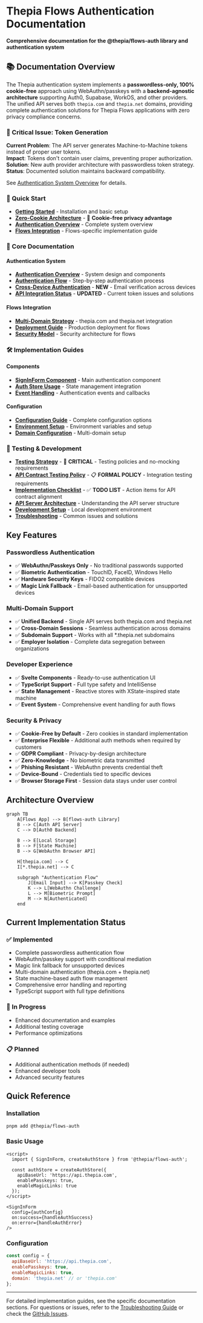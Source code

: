 # Thepia Flows Authentication Documentation

**Comprehensive documentation for the @thepia/flows-auth library and authentication system**

## 📚 Documentation Overview

The Thepia authentication system implements a **passwordless-only, 100% cookie-free** approach using WebAuthn/passkeys with a **backend-agnostic architecture** supporting Auth0, Supabase, WorkOS, and other providers. The unified API serves both `thepia.com` and `thepia.net` domains, providing complete authentication solutions for Thepia Flows applications with zero privacy compliance concerns.

### **🚨 Critical Issue: Token Generation**

**Current Problem**: The API server generates Machine-to-Machine tokens instead of proper user tokens.  
**Impact**: Tokens don't contain user claims, preventing proper authorization.  
**Solution**: New auth provider architecture with passwordless token strategy.  
**Status**: Documented solution maintains backward compatibility.

See [Authentication System Overview](./auth/README.md#critical-token-issue) for details.

### **🚀 Quick Start**

- **[Getting Started](./GETTING_STARTED.md)** - Installation and basic setup
- **[Zero-Cookie Architecture](./privacy/zero-cookie-architecture.md)** - 🍪 **Cookie-free privacy advantage**
- **[Authentication Overview](./auth/README.md)** - Complete system overview
- **[Flows Integration](./flows/README.md)** - Flows-specific implementation guide

### **🔧 Core Documentation**

#### Authentication System
- **[Authentication Overview](./auth/README.md)** - System design and components
- **[Authentication Flow](./auth/flow.md)** - Step-by-step authentication process  
- **[Cross-Device Authentication](./auth/cross-device-authentication.md)** - **NEW** - Email verification across devices
- **[API Integration Status](./auth/api-integration-status.md)** - **UPDATED** - Current token issues and solutions

#### Flows Integration
- **[Multi-Domain Strategy](./flows/multi-domain.md)** - thepia.com and thepia.net integration
- **[Deployment Guide](./flows/deployment.md)** - Production deployment for flows
- **[Security Model](./flows/security.md)** - Security architecture for flows

### **🛠️ Implementation Guides**

#### Components
- **[SignInForm Component](./components/signin-form.md)** - Main authentication component
- **[Auth Store Usage](./components/auth-store.md)** - State management integration
- **[Event Handling](./components/events.md)** - Authentication events and callbacks

#### Configuration
- **[Configuration Guide](./configuration/README.md)** - Complete configuration options
- **[Environment Setup](./configuration/environment.md)** - Environment variables and setup
- **[Domain Configuration](./configuration/domains.md)** - Multi-domain setup

### **🧪 Testing & Development**

- **[Testing Strategy](./testing/README.md)** - 🚨 **CRITICAL** - Testing policies and no-mocking requirements
- **[API Contract Testing Policy](./testing/API_CONTRACT_TESTING_POLICY.md)** - 📋 **FORMAL POLICY** - Integration testing requirements
- **[Implementation Checklist](./testing/IMPLEMENTATION_CHECKLIST.md)** - ✅ **TODO LIST** - Action items for API contract alignment
- **[API Server Architecture](./development/api-server-architecture.md)** - Understanding the API server structure
- **[Development Setup](./development/README.md)** - Local development environment
- **[Troubleshooting](./troubleshooting/README.md)** - Common issues and solutions

## Key Features

### **Passwordless Authentication**
- ✅ **WebAuthn/Passkeys Only** - No traditional passwords supported
- ✅ **Biometric Authentication** - TouchID, FaceID, Windows Hello
- ✅ **Hardware Security Keys** - FIDO2 compatible devices
- ✅ **Magic Link Fallback** - Email-based authentication for unsupported devices

### **Multi-Domain Support**
- ✅ **Unified Backend** - Single API serves both thepia.com and thepia.net
- ✅ **Cross-Domain Sessions** - Seamless authentication across domains
- ✅ **Subdomain Support** - Works with all *.thepia.net subdomains
- ✅ **Employer Isolation** - Complete data segregation between organizations

### **Developer Experience**
- ✅ **Svelte Components** - Ready-to-use authentication UI
- ✅ **TypeScript Support** - Full type safety and IntelliSense
- ✅ **State Management** - Reactive stores with XState-inspired state machine
- ✅ **Event System** - Comprehensive event handling for auth flows

### **Security & Privacy**
- ✅ **Cookie-Free by Default** - Zero cookies in standard implementation
- ✅ **Enterprise Flexible** - Additional auth methods when required by customers
- ✅ **GDPR Compliant** - Privacy-by-design architecture
- ✅ **Zero-Knowledge** - No biometric data transmitted
- ✅ **Phishing Resistant** - WebAuthn prevents credential theft
- ✅ **Device-Bound** - Credentials tied to specific devices
- ✅ **Browser Storage First** - Session data stays under user control

## Architecture Overview

```mermaid
graph TB
    A[Flows App] --> B[flows-auth Library]
    B --> C[Auth API Server]
    C --> D[Auth0 Backend]
    
    B --> E[Local Storage]
    B --> F[State Machine]
    B --> G[WebAuthn Browser API]
    
    H[thepia.com] --> C
    I[*.thepia.net] --> C
    
    subgraph "Authentication Flow"
        J[Email Input] --> K[Passkey Check]
        K --> L[WebAuthn Challenge]
        L --> M[Biometric Prompt]
        M --> N[Authenticated]
    end
```

## Current Implementation Status

### **✅ Implemented**
- Complete passwordless authentication flow
- WebAuthn/passkey support with conditional mediation
- Magic link fallback for unsupported devices
- Multi-domain authentication (thepia.com + thepia.net)
- State machine-based auth flow management
- Comprehensive error handling and reporting
- TypeScript support with full type definitions

### **🔄 In Progress**
- Enhanced documentation and examples
- Additional testing coverage
- Performance optimizations

### **📋 Planned**
- Additional authentication methods (if needed)
- Enhanced developer tools
- Advanced security features

## Quick Reference

### Installation
```bash
pnpm add @thepia/flows-auth
```

### Basic Usage
```svelte
<script>
  import { SignInForm, createAuthStore } from '@thepia/flows-auth';
  
  const authStore = createAuthStore({
    apiBaseUrl: 'https://api.thepia.com',
    enablePasskeys: true,
    enableMagicLinks: true
  });
</script>

<SignInForm 
  config={authConfig}
  on:success={handleAuthSuccess}
  on:error={handleAuthError}
/>
```

### Configuration
```javascript
const config = {
  apiBaseUrl: 'https://api.thepia.com',
  enablePasskeys: true,
  enableMagicLinks: true,
  domain: 'thepia.net' // or 'thepia.com'
};
```

---

For detailed implementation guides, see the specific documentation sections. For questions or issues, refer to the [Troubleshooting Guide](./troubleshooting/README.md) or check the [GitHub Issues](https://github.com/thepia/flows-auth/issues).
